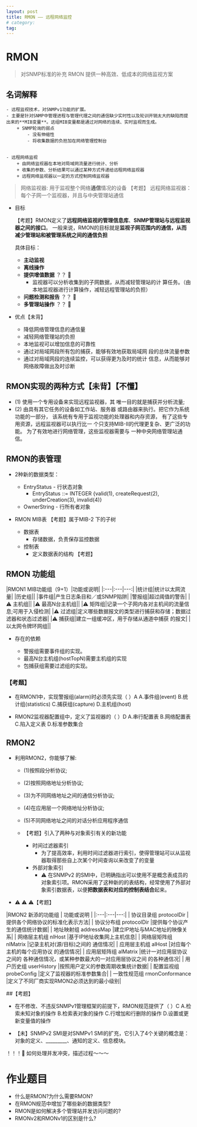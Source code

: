 ```yaml
---
layout: post
title: RMON —— 远程网络监控
# category: 
tag: 
---
```


# RMON

> 对SNMP标准的补充
> RMON 提供一种高效、低成本的网络监视方案

## 名词解释
    - 远程监视技术，对SNMPv1功能的扩展。
    - 主要是针对SNMP中管理进程与管理代理之间的通信缺少实时性以及轮训开销太大的缺陷而提出来的**MIB变量**。这组MIB变量都是通过对网络的连续、实时监视而生成。
        + SNMP轮询的弱点
            - 没有伸缩性
            - 将收集数据的负担加在网络管理控制台


    - 远程网络监视
        + 由网络监视器在本地对局域网流量进行统计、分析
        + 收集的参数、分析结果可以通过某种方式传递给远程网络监视器
        + 远程网络监视器以一定的方式控制网络监视器


> 网络监视器: 用于监视整个网络**通信**情况的设备 【考题】
> 远程网络监视器：每个子网一个监视器，并且与中央管理站通信

* 目标

    【考题】RMON定义了**远程网络监视的管理信息库**、**SNMP管理站与远程监视器之间的接口**。
    一般来说，RMON的目标就是**监视子网范围内的通信，从而减少管理站和被管理系统之间的通信负担**

    具体目标：

    - **主动监视**
    - **离线操作**
    - **提供增值数据** ？？ 🐶
        + 监视器可以分析收集到的子网数据，从而减轻管理站的计 算任务。（由本地监视器进行计算操作，减轻远程管理站的负担）
    - **问题检测和报告** ？？ 🐶
    - **多管理站操作**  ？？ 🐶

* 优点【未背】

    - 降低网络管理信息的通信量
    - 减轻网络管理站的负担
    - 本地监视可以增加信息的可靠性
    - 通过对局域网段所有包的捕获，能够有效地获取局域网 段的总体流量参数
    - 通过对局域网段的连续监控，可以获得更为及时的统计 信息，从而能够对网络故障做出及时诊断

## RMON实现的两种方式【未背】【不懂】

* (1) 使用一个专用设备来实现远程监视器，其 唯一目的就是捕获并分析流量;
* (2) 由具有其它任务的设备如工作站、服务器 或路由器来执行。把它作为系统功能的一部分， 该系统有专用于监视功能的处理器和内存资源， 有了这些专用资源，远程监视器可以执行比一 个只支持MIB-II的代理更复杂、更广泛的功能。 为了有效地进行网络管理，这些监视器需要与 一种中央网络管理站通信。

## RMON的表管理

* 2种新的数据类型：
    - EntryStatus - 行状态对象
        +   EntryStatus ::= INTEGER {valid(1), createRequest(2), underCreation(3), invalid(4)}
    - OwnerString - 行所有者对象


* RMON MIB表  【考题】属于MIB-2 下的子树
    - 数据表
        + 存储数据，负责保存监控数据
    - 控制表
        + 定义数据表的结构 【考题】


## RMON 功能组

|RMON1 MIB功能组（9+1）|功能或说明|
|:---|:---|---:|
|统计组|统计以太网流量|
|历史组||
|事件组|产生日志条目和／或SNMP陷阱|
|警报组|超过阈值的警告|
|⚠️ 主机组||
|⚠️ 最高N台主机组||
|⚠️ 矩阵组|记录一个子网内各对主机间的流量信息;可用于入侵检测|
|⚠️ 过滤组|定义哪些数据报文的类型进行捕获和存储；数据过滤器和状态过滤器|
|⚠️ 捕获组|建立一组缓冲区，用于存储从通道中捕获 的报文|
|以太网令牌环网组||

* 存在的依赖

    - 警报组需要事件组的实现。
    - 最高N台主机组(hostTopN)需要主机组的实现   
    - 包捕获组需要过滤组的实现。



### 【考题】

- 在RMON1中，实现警报组(alarm)时必须先实现（ ）A
    A.事件组(event) B.统计组(statistics) C.捕获组(capture) D.主机组(host)

- RMON2监视器配置组中，定义了监视器的（ ）D
    A.串行配置表	B.网络配置表	C.陷入定义表	D.标准参数集合


## RMON2

* 利用RMON2，你能够了解:
    - (1)按照段分析协议; 
    - (2)按照网络地址分析协议; 
    - (3)为不同网络地址之间的通信分析协议; 
    - (4)在应用层一个网络地址分析协议; 
    - (5)不同网络地址之间的对话分析应用程序通信

   - 【考题】引入了两种与对象索引有关的新功能
        + 时间过滤器索引
            - 为了提高效率，利用时间过滤器进行索引，使得管理站可以从监视器取得那些自上次某个时间查询以来改变了的变量
        + 外部对象索引
            - ⚠️ 在SNMPv2 的SMI中，已明确指出可以使用不是概念表成员的对象索引项。RMON采用了这种新的的表结构，经常使用了外部对象索引数据表，以便**把数据表和对应的控制表结合**起来。


* ⚠️ ⚠️ ⚠️【考题】

|RMON2 新添的功能组 | 功能或说明 |
|:---|:---|---:|
| 协议目录组 protocolDir |提供各个网络协议的标准化表示方法| 
| 协议分布组 protocolDir |提供每个协议产生的通信统计数据|
| 地址映射组 addressMap |建立IP地址与MAC地址的映像关系|
| 网络层主机组 nlHost |基于IP地址收集网上主机信息|
| 网络层矩阵组 nlMatrix |记录主机对(源/目标)之间的 通信情况|
| 应用层主机组 alHost |对应每个主机的每个应用协议 的通信情况|
| 应用层矩阵组 alMatrix |统计一对应用层协议之间的 各种通信情况，或某种参数最大的一对应用层协议之间 的各种通信况|
| 用户历史组 userHistory |按照用户定义的参数周期收集统计数据|
| 配置监视组 probeConfig |定义了监视器的标准参数集合|
| 一致性规范组 rmonConformance |定义了不同厂商实现RMON2必须达到的最小级别|

##【考题】

* 在不修改、不违反SNMPv1管理框架的前提下，RMON规范提供了（ ）C
    A.检索未知对象的操作		B.检索表对象的操作
    C.行增加和行删除的操作	D.设置或更新变量值的操作

* 【未】SNMPv2 SMI是对SNMPv1 SMI的扩充，它引入了4个关键的概念是：对象的定义、_________、通知的定义、信息模块。





！！！🐶 如何处理并发冲突，描述过程～～～

# 作业题目

* 什么是RMON?为什么需要RMON?
* 在RMON规范中增加了哪些新的数据类型?
* RMON是如何解决多个管理站并发访问问题的?   
* RMONv2和RMONv1的区别是什么?